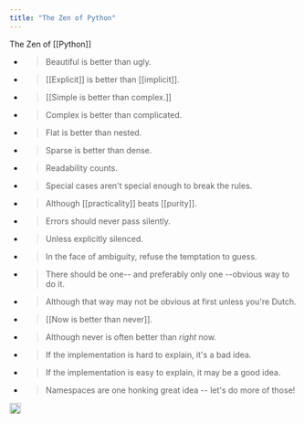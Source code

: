 ```yaml
---
title: "The Zen of Python"
---
```


The Zen of [[Python]]

- > Beautiful is better than ugly.
- > [[Explicit]] is better than [[implicit]].
- > [[Simple is better than complex.]]
- > Complex is better than complicated.
- > Flat is better than nested.
- > Sparse is better than dense.
- > Readability counts.
- > Special cases aren't special enough to break the rules.
- > Although [[practicality]] beats [[purity]].
- > Errors should never pass silently.
- > Unless explicitly silenced.
- > In the face of ambiguity, refuse the temptation to guess.
- > There should be one-- and preferably only one --obvious way to do it.
- > Although that way may not be obvious at first unless you're Dutch.
- > [[Now is better than never]].
- > Although never is often better than *right* now.
- > If the implementation is hard to explain, it's a bad idea.
- > If the implementation is easy to explain, it may be a good idea.
- > Namespaces are one honking great idea -- let's do more of those!

<img src='https://scrapbox.io/api/pages/nishio/en/icon' alt='en.icon' height="19.5"/>